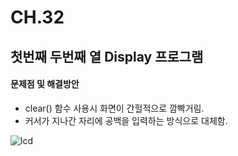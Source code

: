 # CH.32
## 첫번째 두번째 열 Display 프로그램
#### 문제점 및 해결방안
- clear() 함수 사용시 화면이 간헐적으로 깜빡거림.
- 커서가 지나간 자리에 공백을 입력하는 방식으로 대체함.

![lcd](https://user-images.githubusercontent.com/59993347/114041125-375dc600-98bf-11eb-9cbf-74d50eed1ab1.gif)